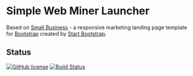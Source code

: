 # Simple Web Miner Launcher

Based on [Small Business](http://startbootstrap.com/template-overviews/small-business/) - a responsive marketing landing page template for [Bootstrap](http://getbootstrap.com/) created by [Start Bootstrap](http://startbootstrap.com/).

## Status

[![GitHub license](https://img.shields.io/badge/license-MIT-blue.svg)](https://raw.githubusercontent.com/BlackrockDigital/startbootstrap-small-business/master/LICENSE)
[![Build Status](https://img.shields.io/appveyor/ci/:liketaurus/:MinerSelector.svg)](https://travis-ci.org/BlackrockDigital/startbootstrap-small-business)
